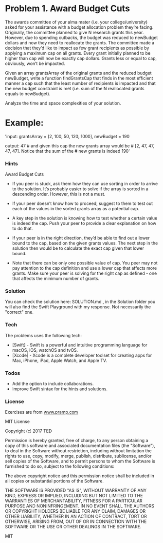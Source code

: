# Problem 1. Award Budget Cuts

The awards committee of your alma mater (i.e. your college/university) asked for your assistance with a budget allocation problem they’re facing. Originally, the committee planned to give N research grants this year. However, due to spending cutbacks, the budget was reduced to newBudget dollars and now they need to reallocate the grants. The committee made a decision that they’d like to impact as few grant recipients as possible by applying a maximum cap on all grants. Every grant initially planned to be higher than cap will now be exactly cap dollars. Grants less or equal to cap, obviously, won’t be impacted.

Given an array grantsArray of the original grants and the reduced budget newBudget, write a function findGrantsCap that finds in the most efficient manner a cap such that the least number of recipients is impacted and that the new budget constraint is met (i.e. sum of the N reallocated grants equals to newBudget).

Analyze the time and space complexities of your solution.

# Example:

'input:  grantsArray = [2, 100, 50, 120, 1000], newBudget = 190

output: 47 # and given this cap the new grants array would be
           # [2, 47, 47, 47, 47]. Notice that the sum of the
           # new grants is indeed 190'


### Hints

Award Budget Cuts

* If you peer is stuck, ask them how they can use sorting in order to arrive to the solution. It’s probably easier to solve if the array is sorted in a descending order. However, this is not a must.

* If your peer doesn’t know how to proceed, suggest to them to test out each of the values in the sorted grants array as a potential cap.

* A key step in the solution is knowing how to test whether a certain value is indeed the cap. Push your peer to provide a clear explanation on how to do that.

* If your peer is in the right direction, they’d be able to find out a lower bound to the cap, based on the given grants values. The next step in the solution then would be to calculate the exact cap given that lower bound.

* Note that there can be only one possible value of cap. You peer may not pay attention to the cap definition and use a lower cap that affects more grants. Make sure your peer is solving for the right cap as defined - one that affects the minimum number of grants.

### Solution

You can check the solution here: SOLUTION.md , in the Solution folder you will also find the Swift Playground with my response. Not necessarily the "correct" one.


### Tech

The problems uses the following tech:

* [Swift] - Swift is a powerful and intuitive programming language for macOS, iOS, watchOS and tvOS.
* [Xcode] - Xcode is a complete developer toolset for creating apps for Mac, iPhone, iPad, Apple Watch, and Apple TV.


### Todos

 - Add the option to include collaborations.
 - Improve Swift sintax for the hints and solutions.

### License

Exercises are from www.pramp.com

MIT License

Copyright (c) 2017 TED

Permission is hereby granted, free of charge, to any person obtaining a copy
of this software and associated documentation files (the "Software"), to deal
in the Software without restriction, including without limitation the rights
to use, copy, modify, merge, publish, distribute, sublicense, and/or sell
copies of the Software, and to permit persons to whom the Software is
furnished to do so, subject to the following conditions:

The above copyright notice and this permission notice shall be included in all
copies or substantial portions of the Software.

THE SOFTWARE IS PROVIDED "AS IS", WITHOUT WARRANTY OF ANY KIND, EXPRESS OR
IMPLIED, INCLUDING BUT NOT LIMITED TO THE WARRANTIES OF MERCHANTABILITY,
FITNESS FOR A PARTICULAR PURPOSE AND NONINFRINGEMENT. IN NO EVENT SHALL THE
AUTHORS OR COPYRIGHT HOLDERS BE LIABLE FOR ANY CLAIM, DAMAGES OR OTHER
LIABILITY, WHETHER IN AN ACTION OF CONTRACT, TORT OR OTHERWISE, ARISING FROM,
OUT OF OR IN CONNECTION WITH THE SOFTWARE OR THE USE OR OTHER DEALINGS IN THE
SOFTWARE.

MIT